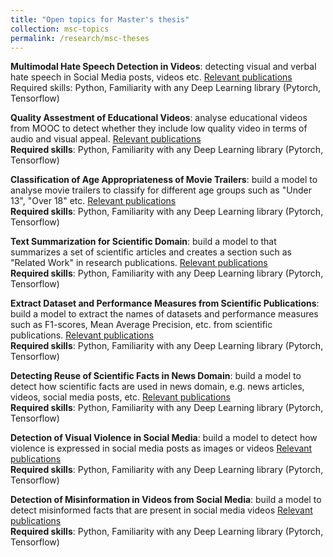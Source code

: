 ```yaml
---
title: "Open topics for Master's thesis"
collection: msc-topics
permalink: /research/msc-theses
---
```






  **Multimodal Hate Speech Detection in Videos**: detecting visual and verbal hate speech in Social Media posts, videos etc. [Relevant publications](https://scholar.google.com/scholar?hl=en&as_sdt=0%2C5&q=multimodal+hate+speech&btnG=)<br/>
  Required skills: Python, Familiarity with any Deep Learning library (Pytorch, Tensorflow)


  **Quality Assestment of Educational Videos**: analyse educational videos from MOOC to detect whether they include low quality video in terms of audio and visual appeal. [Relevant publications](https://scholar.google.com/scholar?hl=en&as_sdt=0%2C5&q=%22video+quality+assessment%22+%22mooc%22&btnG=)<br/>
  **Required skills**: Python, Familiarity with any Deep Learning library (Pytorch, Tensorflow)


  **Classification of Age Appropriateness of Movie Trailers**: build a model to analyse movie trailers to classify for different age groups such as "Under 13", "Over 18" etc. [Relevant publications](https://scholar.google.com/scholar?hl=en&as_sdt=0%2C5&as_ylo=2016&q=violence+scene+movie&btnG=)<br/>
  **Required skills**: Python, Familiarity with any Deep Learning library (Pytorch, Tensorflow)


  **Text Summarization for Scientific Domain**: build a model to that summarizes a set of scientific articles and creates a section such as "Related Work" in research publications. [Relevant publications](https://scholar.google.com/scholar?hl=en&as_sdt=0%2C5&as_ylo=2016&q=text+summarization+scholarly+data&btnG=)<br/>
  **Required skills**: Python, Familiarity with any Deep Learning library (Pytorch, Tensorflow)


  **Extract Dataset and Performance Measures from Scientific Publications**: build a model to extract the names of datasets and performance measures such as F1-scores, Mean Average Precision, etc. from scientific publications. [Relevant publications](https://scholar.google.com/scholar?hl=en&as_sdt=0%2C5&as_ylo=2016&q=extract+dataset+names+from+scholarly+data&btnG=)<br/>
  **Required skills**: Python, Familiarity with any Deep Learning library (Pytorch, Tensorflow)


  **Detecting Reuse of Scientific Facts in News Domain**: build a model to detect how scientific facts are used in news domain, e.g. news articles, videos, social media posts, etc. [Relevant publications](https://scholar.google.com/scholar?hl=en&as_sdt=0%2C5&as_ylo=2016&q=violence+scene+movie&btnG=)<br/>
  **Required skills**: Python, Familiarity with any Deep Learning library (Pytorch, Tensorflow)


  **Detection of Visual Violence in Social Media**: build a model to detect how violence is expressed in social media posts as images or videos [Relevant publications](https://scholar.google.com/scholar?hl=en&as_sdt=0%2C5&as_ylo=2016&q=visual+violence&btnG=)<br/>
  **Required skills**: Python, Familiarity with any Deep Learning library (Pytorch, Tensorflow)


  **Detection of Misinformation in Videos from Social Media**: build a model to detect misinformed facts that are present in social media videos [Relevant publications](https://scholar.google.com/scholar?hl=en&as_sdt=0%2C5&as_ylo=2016&q=misinformation+in+videos&btnG=&oq=mis)<br/>
  **Required skills**: Python, Familiarity with any Deep Learning library (Pytorch, Tensorflow)
